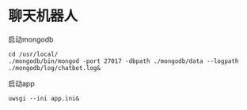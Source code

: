 # 聊天机器人

启动mongodb
  ```
  cd /usr/local/
  ./mongodb/bin/mongod -port 27017 -dbpath ./mongodb/data --logpath ./mongodb/log/chatbot.log&
  ```

启动app
  ```
  uwsgi --ini app.ini&
  ```
